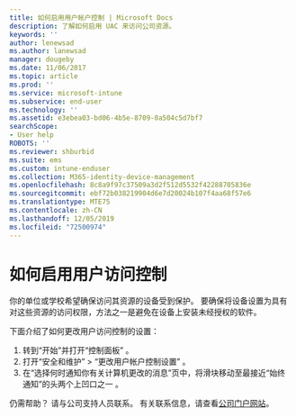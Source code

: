 ```yaml
---
title: 如何启用用户帐户控制 | Microsoft Docs
description: 了解如何启用 UAC 来访问公司资源。
keywords: ''
author: lenewsad
ms.author: lanewsad
manager: dougeby
ms.date: 11/06/2017
ms.topic: article
ms.prod: ''
ms.service: microsoft-intune
ms.subservice: end-user
ms.technology: ''
ms.assetid: e3ebea03-bd06-4b5e-8709-0a504c5d7bf7
searchScope:
- User help
ROBOTS: ''
ms.reviewer: shburbid
ms.suite: ems
ms.custom: intune-enduser
ms.collection: M365-identity-device-management
ms.openlocfilehash: 8c8a9f97c37509a3d2f512d5532f42288705836e
ms.sourcegitcommit: ebf72b038219904d6e7d20024b107f4aa68f57e6
ms.translationtype: MTE75
ms.contentlocale: zh-CN
ms.lasthandoff: 12/05/2019
ms.locfileid: "72500974"
---
```

# <a name="how-to-enable-user-access-control"></a>如何启用用户访问控制

你的单位或学校希望确保访问其资源的设备受到保护。 要确保将设备设置为具有对这些资源的访问权限，方法之一是避免在设备上安装未经授权的软件。

下面介绍了如何更改用户访问控制的设置：

1. 转到“开始”并打开“控制面板”   。
2. 打开“安全和维护” > “更改用户帐户控制设置”   。
3. 在“选择何时通知你有关计算机更改的消息”页中，将滑块移动至最接近“始终通知”的头两个上凹口之一   。

仍需帮助？ 请与公司支持人员联系。 有关联系信息，请查看[公司门户网站](https://go.microsoft.com/fwlink/?linkid=2010980)。
